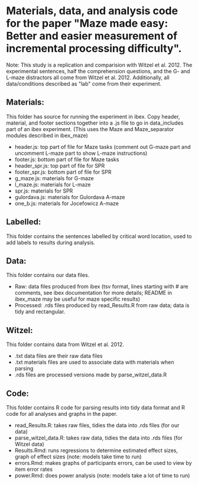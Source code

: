 # Materials, data, and analysis code for the paper "Maze made easy: Better and easier measurement of incremental processing difficulty".

Note: This study is a replication and comparision with Witzel et al. 2012. The experimental sentences, half the comprehension questions, and the G- and L-maze distractors all come from Witzel et al. 2012. Additionally, all data/conditions described as "lab" come from their experiment.

## Materials: 
This folder has source for running the experiment in ibex. Copy header, material, and footer sections together into a .js file to go in data_includes part of an ibex experiment. (This uses the Maze and Maze_separator modules described in ibex_maze)
 - header.js: top part of file for Maze tasks (comment out G-maze part and uncomment L-maze part to show L-maze instructions)
 - footer.js: bottom part of file for Maze tasks
 - header_spr.js: top part of file for SPR
 - footer_spr.js: bottom part of file for SPR
 - g_maze.js: materials for G-maze 
 - l_maze.js: materials for L-maze
 - spr.js: materials for SPR
 - gulordava.js: materials for Gulordava A-maze 
 - one_b.js: materials for Jocefowicz A-maze
 
## Labelled: 
This folder contains the sentences labelled by critical word location, used to add labels to results during analysis.
 
## Data: 
This folder contains our data files.
 - Raw: data files produced from ibex (tsv format, lines starting with # are comments, see ibex documentation for more details; README in ibex_maze may be useful for maze specific results)
 - Processed: .rds files produced by read_Results.R from raw data; data is tidy and rectangular.

## Witzel:
This folder contains data from Witzel et al. 2012. 
 - .txt data files are their raw data files
 - .txt materials files are used to associate data with materials when parsing
 - .rds files are processed versions made by parse_witzel_data.R 
 
## Code:
This folder contains R code for parsing results into tidy data format and R code for all analyses and graphs in the paper. 
 - read_Results.R: takes raw files, tidies the data into .rds files (for our data)
 - parse_witzel_data.R: takes raw data, tidies the data into .rds files (for Witzel data)
 - Results.Rmd: runs regressions to determine estimated effect sizes, graph of effect sizes (note: models take time to run)
 - errors.Rmd: makes graphs of participants errors, can be used to view by item error rates
 - power.Rmd: does power analysis (note: models take a lot of time to run)
 
 
 
 

 
 
